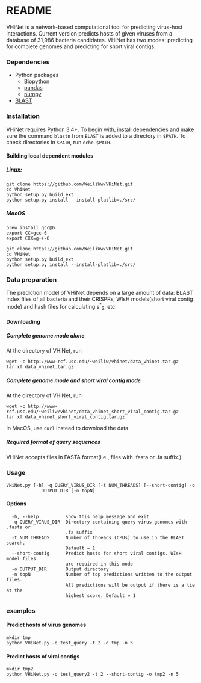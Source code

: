 # README

VHiNet is a network-based computational tool for predicting virus-host interactions. Current version predicts hosts of given viruses from a database of 31,986 bacteria candidates. VHiNet has two modes: predicting for complete genomes and predicting for short viral contigs.

### Dependencies
* Python packages
    + [Biopython](http://biopython.org/wiki/Download)
    + [pandas](https://pandas.pydata.org/) 
    + [numpy](https://www.scipy.org/scipylib/download.html)
* [BLAST](https://www.ncbi.nlm.nih.gov/books/NBK52640/) 

### Installation
VHiNet requires Python 3.4+. To begin with, install dependencies and make sure the command `blastn` from `BLAST` is added to a directory in `$PATH`. To check directories in `$PATH`, run `echo $PATH`.

#### Building local dependent modules
##### Linux: 
```
git clone https://github.com/WeiliWw/VHiNet.git 
cd VhiNet
python setup.py build_ext 
python setup.py install --install-platlib=./src/
```
##### MacOS
```
brew install gcc@6
export CC=gcc-6
export CXX=g++-6

git clone https://github.com/WeiliWw/VHiNet.git
cd VHiNet
python setup.py build_ext 
python setup.py install --install-platlib=./src/
```

### Data preparation
The prediction model of VHiNet depends on a large amount of data: BLAST index files of all bacteria and their CRISPRs, WIsH models(short viral contig mode) and hash files for calculating s<sup>*</sup><sub>2</sub>, etc.

#### Downloading
##### Complete genome mode alone
At the directory of VHiNet, run
```
wget -c http://www-rcf.usc.edu/~weiliw/vhinet/data_vhinet.tar.gz    
tar xf data_vhinet.tar.gz
```
##### Complete genome mode and short viral contig mode
At the directory of VHiNet, run
```
wget -c http://www-rcf.usc.edu/~weiliw/vhinet/data_vhinet_short_viral_contig.tar.gz    
tar xf data_vhinet_short_viral_contig.tar.gz 
```
In MacOS, use `curl` instead to download the data.

##### Required format of query sequences
VHiNet accepts files in FASTA format(i.e., files with .fasta or .fa suffix.)


### Usage 
    VHiNet.py [-h] -q QUERY_VIRUS_DIR [-t NUM_THREADS] [--short-contig] -o
                 OUTPUT_DIR [-n topN]
#### Options
      -h, --help          show this help message and exit
      -q QUERY_VIRUS_DIR  Directory containing query virus genomes with .fasta or
                          .fa suffix
      -t NUM_THREADS      Number of threads (CPUs) to use in the BLAST search.
                          Default = 1
      --short-contig      Predict hosts for short viral contigs. WIsH model files
                          are required in this mode
      -o OUTPUT_DIR       Output directory
      -n topN             Number of top predictions written to the output files.
                          All predictions will be output if there is a tie at the
                          highest score. Default = 1


### examples
#### Predict hosts of virus genomes
```
mkdir tmp
python VHiNet.py -q test_query -t 2 -o tmp -n 5
```

#### Predict hosts of viral contigs
```
mkdir tmp2
python VHiNet.py -q test_query2 -t 2 --short-contig -o tmp2 -n 5
```

